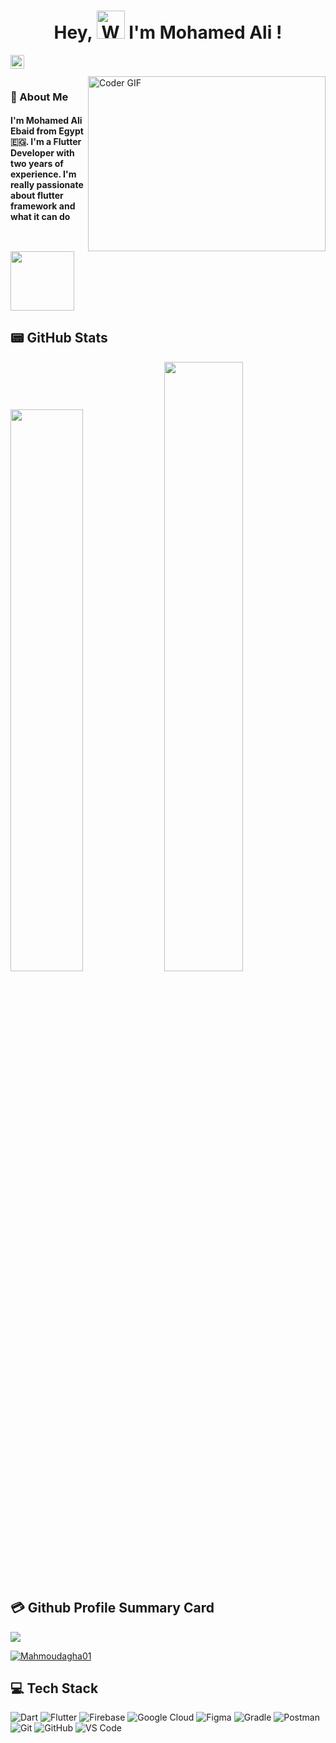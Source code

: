 <h1 align="center"> Hey, <img src="https://raw.githubusercontent.com/nixin72/nixin72/master/wave.gif" 
         alt="Waving hand animated gif"
         height="45"
         width="45" /> I'm Mohamed Ali !</h1>



<a href="www.linkedin.com/in/mo7amedebaid">
  <img align="left" alt="Maugost's Linkdein" width="22px" src="https://cdn.jsdelivr.net/npm/simple-icons@v3/icons/linkedin.svg" />
</a>

<br/>
<br/>

<img align="right" src="https://media.giphy.com/media/SWoSkN6DxTszqIKEqv/giphy.gif" alt="Coder GIF" width="380" height="280">

<h3>🚀 About Me</h3>
<h4> I'm Mohamed Ali Ebaid from Egypt🇪🇬. I'm a Flutter Developer with two years of experience. I'm really passionate about flutter framework and what it can do </h4>

<img align="center" src="https://github.com/Govindv7555/Govindv7555/blob/main/49e76e0596857673c5c80c85b84394c1.gif" width= 45% height=95px>


## 📟 GitHub Stats
<p align="center-left">
	<img width="48%" src="https://github-readme-stats.vercel.app/api?username=mo7amedaliEbaid&show_icons=true&theme=vue" />
	<img width="50%" src="https://github-readme-streak-stats.herokuapp.com/?user=mo7amedaliEbaid&theme=vue" />
</p>

## 💳 Github Profile Summary Card
<p align="center-left">
  <img src="https://github-profile-summary-cards.vercel.app/api/cards/profile-details?username=mo7amedaliEbaid&theme=vue"/>
</p>

<p align="left"> <a href="https://github.com/ryo-ma/github-profile-trophy"><img src="https://github-profile-trophy.vercel.app/?username=Mahmoudagha01" alt="Mahmoudagha01" /></a> </p>

## 💻 Tech Stack
![Dart](https://img.shields.io/badge/dart-%230175C2.svg?style=for-the-badge&logo=dart&logoColor=white) ![Flutter](https://img.shields.io/badge/Flutter-%2302569B.svg?style=for-the-badge&logo=Flutter&logoColor=white)  ![Firebase](https://img.shields.io/badge/firebase-%23039BE5.svg?style=for-the-badge&logo=firebase) ![Google Cloud](https://img.shields.io/badge/Google%20Cloud-%234285F4.svg?style=for-the-badge&logo=google-cloud&logoColor=white)   ![Figma](https://img.shields.io/badge/figma-%23F24E1E.svg?style=for-the-badge&logo=figma&logoColor=white) ![Gradle](https://img.shields.io/badge/Gradle-02303A.svg?style=for-the-badge&logo=Gradle&logoColor=white) ![Postman](https://img.shields.io/badge/Postman-FF6C37?style=for-the-badge&logo=postman&logoColor=white)  		![Git](https://img.shields.io/badge/-Git-%23F05032?style=flat-square&logo=git&logoColor=%23ffffff)		 ![GitHub](https://img.shields.io/badge/-GitHub-181717?style=flat-square&logo=github) 		![VS Code](http://img.shields.io/badge/-VS%20Code-007ACC?style=flat-square&logo=visual-studio-code&logoColor=ffffff) 




